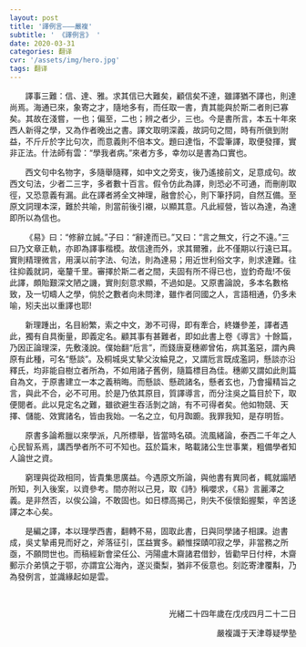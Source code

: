 ```yaml
---
layout: post
title: '譯例言———嚴複'
subtitle: ' 《譯例言》 '
date: 2020-03-31
categories: 翻译
cvr: '/assets/img/hero.jpg'
tags: 翻译
---
```


&nbsp;&nbsp;&nbsp;&nbsp;&nbsp;&nbsp;&nbsp;譯事三難：信、達、雅。求其信已大難矣，顧信矣不達，雖譯猶不譯也，則達尚焉。海通已來，象寄之才，隨地多有，而任取一書，責其能與於斯二者則已寡矣。其故在淺嘗，一也；偏至，二也；辨之者少，三也。今是書所言，本五十年來西人新得之學，又為作者晚出之書。譯文取明深義，故詞句之間，時有所傎到附益，不斤斤於字比句次，而意義則不倍本文。題曰達恉，不雲筆譯，取便發揮，實非正法。什法師有雲：“學我者病。”來者方多，幸勿以是書為口實也。

&nbsp;&nbsp;&nbsp;&nbsp;&nbsp;&nbsp;&nbsp;西文句中名物字，多隨舉隨釋，如中文之旁支，後乃遙接前文，足意成句。故西文句法，少者二三字，多者數十百言。假令仿此為譯，則恐必不可通，而刪削取徑，又恐意義有漏。此在譯者將全文神理，融會於心，則下筆抒詞，自然互備。至原文詞理本深，難於共喻，則當前後引襯，以顯其意。凡此經營，皆以為達，為達即所以為信也。

&nbsp;&nbsp;&nbsp;&nbsp;&nbsp;&nbsp;&nbsp;《易》曰：“修辭立誠。”子曰：“辭達而已。”又曰：“言之無文，行之不遠。”三曰乃文章正軌，亦即為譯事楷模。故信達而外，求其爾雅，此不僅期以行遠已耳。實則精理微言，用漢以前字法、句法，則為達易；用近世利俗文字，則求達難。往往抑義就詞，毫釐千里。審擇於斯二者之間，夫固有所不得已也，豈釣奇哉!不佞此譯，頗貽艱深文陋之譏，實則刻意求顯，不過如是。又原書論說，多本名數格致，及一切疇人之學，倘於之數者向未問津，雖作者同國之人，言語相通，仍多未喻，矧夫出以重譯也耶!

&nbsp;&nbsp;&nbsp;&nbsp;&nbsp;&nbsp;&nbsp;新理踵出，名目紛繁，索之中文，渺不可得，即有牽合，終嫌參差，譯者遇此，獨有自具衡量，即義定名。顧其事有甚難者，即如此書上卷《導言》十餘篇，乃因正論理深，先敷淺說。僕始翻“卮言”，而錢唐夏穗卿曾佑，病其濫惡，謂內典原有此種，可名“懸談”。及桐城吳丈摯父汝綸見之，又謂卮言既成濫詞，懸談亦沿釋氏，均非能自樹立者所為，不如用諸子舊例，隨篇標目為佳。穗卿又謂如此則篇自為文，于原書建立一本之義稍晦。而懸談、懸疏諸名，懸者玄也，乃會撮精旨之言，與此不合，必不可用。於是乃依其原目，質譯導言，而分注吳之篇目於下，取便閱者。此以見定名之難，雖欲避生吞活剝之誚，有不可得者矣。他如物競、天擇、儲能、效實諸名，皆由我始。一名之立，旬月踟躕。我罪我知，是存明哲。

&nbsp;&nbsp;&nbsp;&nbsp;&nbsp;&nbsp;&nbsp;原書多論希臘以來學派，凡所標舉，皆當時名碩。流風緒論，泰西二千年之人心民智系焉，講西學者所不可不知也。茲於篇末，略載諸公生世事業，粗備學者知人論世之資。

&nbsp;&nbsp;&nbsp;&nbsp;&nbsp;&nbsp;&nbsp;窮理與從政相同，皆貴集思廣益。今遇原文所論，與他書有異同者，輒就譾陋所知，列入後案，以資參考。間亦附以己見，取《詩》稱嚶求，《易》言麗澤之義。是非然否，以俟公論，不敢固也。如日標高揭己，則失不佞懷鉛握槧，辛苦迻譯之本心矣。

&nbsp;&nbsp;&nbsp;&nbsp;&nbsp;&nbsp;&nbsp;是編之譯，本以理學西書，翻轉不易，固取此書，日與同學諸子相課。迨書成，吳丈摯甫見而好之，斧落征引，匡益實多。顧惟探賾叩寂之學，非當務之所亟，不願問世也。而稿經新會梁任公、沔陽盧木齋諸君借鈔，皆勸早日付梓，木齋郵示介弟慎之于鄂，亦謂宜公海內，遂災棗梨，猶非不佞意也。刻訖寄津覆斠，乃為發例言，並識緣起如是雲。

<br>

<p align="right">光緒二十四年歲在戊戌四月二十二日</p>
<p align="right">嚴複識于天津尊疑學塾</p>
